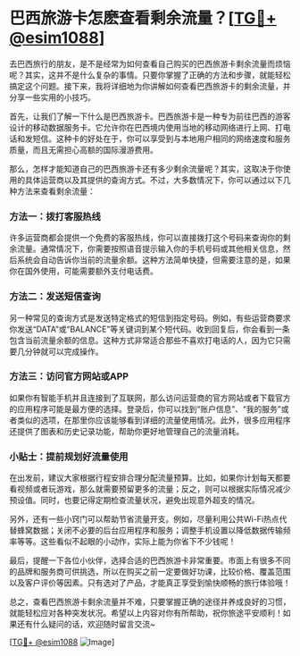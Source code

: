 # 巴西旅游卡怎麽查看剩余流量？[[TG💪+ @esim1088](https://t.me/s/esim1088)]

去巴西旅行的朋友，是不是经常为如何查看自己购买的巴西旅游卡剩余流量而烦恼呢？其实，这并不是什么复杂的事情。只要你掌握了正确的方法和步骤，就能轻松搞定这个问题。接下来，我将详细地为你讲解如何查看巴西旅游卡的剩余流量，并分享一些实用的小技巧。

首先，让我们了解一下什么是巴西旅游卡。巴西旅游卡是一种专为前往巴西的游客设计的移动数据服务卡。它允许你在巴西境内使用当地的移动网络进行上网、打电话和发短信。这种卡的好处在于，你可以享受到与本地用户相同的网络速度和服务质量，而且无需担心高额的国际漫游费用。

那么，怎样才能知道自己的巴西旅游卡还有多少剩余流量呢？其实，这取决于你使用的具体运营商以及其提供的查询方式。不过，大多数情况下，你可以通过以下几种方法来查看剩余流量：

### 方法一：拨打客服热线

许多运营商都会提供一个免费的客服热线，你可以直接拨打这个号码来查询你的剩余流量。通常情况下，你需要按照语音提示输入你的手机号码或其他相关信息，然后系统会自动告诉你当前的流量余额。这种方法简单快捷，但需要注意的是，如果你在国外使用，可能需要额外支付电话费。

### 方法二：发送短信查询

另一种常见的查询方式是发送特定格式的短信到指定号码。例如，有些运营商要求你发送“DATA”或“BALANCE”等关键词到某个短代码。收到回复后，你会看到一条包含当前流量余额的信息。这种方式非常适合那些不喜欢打电话的人，因为它只需要几分钟就可以完成操作。

### 方法三：访问官方网站或APP

如果你有智能手机并且连接到了互联网，那么访问运营商的官方网站或者下载官方的应用程序可能是最方便的选择。登录后，你可以找到“账户信息”、“我的服务”或者类似的选项，在那里你应该能够看到详细的流量使用情况。此外，很多应用程序还提供了图表和历史记录功能，帮助你更好地管理自己的流量消耗。

### 小贴士：提前规划好流量使用

在出发前，建议大家根据行程安排合理分配流量预算。比如，如果你计划每天都要看视频或者玩游戏，那么就需要预留更多的流量；反之，则可以根据实际情况减少预设值。同时，也要记得定期检查流量状况，避免出现意外超支的情况。

另外，还有一些小窍门可以帮助节省流量开支。例如，尽量利用公共Wi-Fi热点代替蜂窝数据；关闭不必要的后台应用程序和服务；调整手机设置以降低数据传输频率等等。这些看似不起眼的小动作，实际上能为你省下不少钱呢！

最后，提醒一下各位小伙伴，选择合适的巴西旅游卡非常重要。市面上有很多不同的品牌和服务商可供挑选，所以在购买之前一定要做好功课，比较价格、覆盖范围以及客户评价等因素。只有选对了产品，才能真正享受到愉快顺畅的旅行体验哦！

总之，查看巴西旅游卡剩余流量并不难，只要掌握正确的途径并养成良好的习惯，就能轻松应对各种突发状况。希望以上内容对你有所帮助，祝你旅途平安顺利！如果还有什么疑问的话，欢迎随时留言交流~

[[TG💪+ @esim1088](https://t.me/s/esim1088) ![Image](https://i.postimg.cc/4NQfJmqS/Snipaste-2025-05-13-00-14-12.png)]